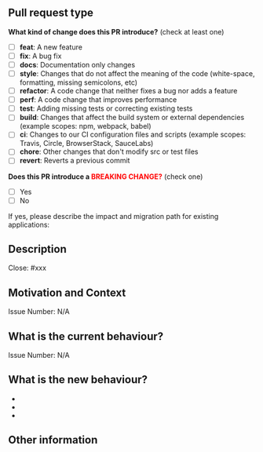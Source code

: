 <!-- PULL REQUEST TEMPLATE -->
## Pull request type
<!-- Please do not submit updates to dependencies unless it fixes an issue. -->
<!-- Please try to limit your pull request to one type, submit multiple pull requests if needed. -->
<!-- (Update "[ ]" to "[x]" to check a box) -->

**What kind of change does this PR introduce?** (check at least one)

- [ ] **feat**:     A new feature
- [ ] **fix**:      A bug fix
- [ ] **docs**:     Documentation only changes
- [ ] **style**:    Changes that do not affect the meaning of the code (white-space, formatting, missing semicolons, etc)
- [ ] **refactor**: A code change that neither fixes a bug nor adds a feature
- [ ] **perf**:     A code change that improves performance
- [ ] **test**:     Adding missing tests or correcting existing tests
- [ ] **build**:    Changes that affect the build system or external dependencies (example scopes: npm, webpack, babel)
- [ ] **ci**:       Changes to our CI configuration files and scripts (example scopes: Travis, Circle, BrowserStack, SauceLabs)
- [ ] **chore**:    Other changes that don't modify src or test files
- [ ] **revert**:   Reverts a previous commit

**Does this PR introduce a <span style="color: red">BREAKING CHANGE?</span>** (check one)

- [ ] Yes
- [ ] No

If yes, please describe the impact and migration path for existing applications:


## Description
<!--- Describe your changes in detail -->


Close: #xxx

## Motivation and Context
<!--- Why is this change required? What problem does it solve? -->
<!--- If it fixes an open issue, please link to the issue here. -->

Issue Number: N/A

## What is the current behaviour?
<!-- Please describe the current behavior that you are modifying, or link to a relevant issue. -->

Issue Number: N/A

## What is the new behaviour?
<!-- Please describe the behavior or changes that are being added by this PR. -->

-
-
-

## Other information
<!-- Any other information that is important to this PR such as screenshots of how the component looks before and after the change. -->

